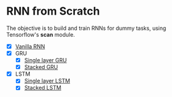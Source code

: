 # RNN from Scratch

The objective is to build and train RNNs for dummy tasks, using Tensorflow's **scan** module.

- [x] [Vanilla RNN](/vanilla.py)
- [x] GRU
	- [x] [Single layer GRU](/gru.py)
	- [x] [Stacked GRU](/gru-stacked.py)
- [x] LSTM
	- [x] [Single layer LSTM](/lstm.py)
	- [x] [Stacked LSTM](/lstm-stacked.py)
